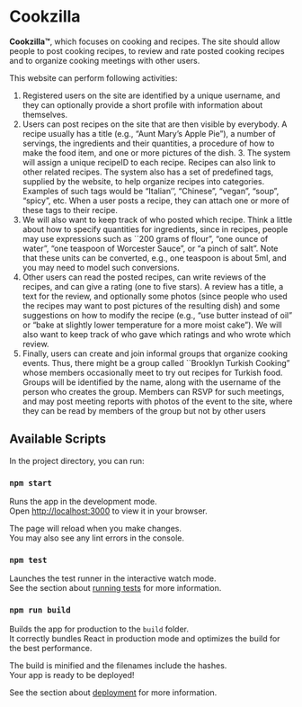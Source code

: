 # Cookzilla

**Cookzilla™**, which focuses on cooking and recipes. The site should allow people to post cooking recipes, to review 
and rate posted cooking recipes and to organize cooking meetings with other users.

This website can perform following activities: 
1. Registered users on the site are identified by a unique username, and they can optionally provide a short profile 
with information about themselves. 
2. Users can post recipes on the site that are then visible by everybody. A recipe usually has a title (e.g., “Aunt Mary’s Apple Pie”), 
a number of servings, the ingredients and their quantities, a procedure of how to make the food item, and one or more pictures of the dish. 3. The system will assign a unique recipeID to each recipe. Recipes can also link to other related recipes. The system also has a set
of predefined tags, supplied by the website, to help organize recipes into categories. Examples of such tags would be “Italian’’,
“Chinese”, “vegan”, “soup”, “spicy”, etc. When a user posts a recipe, they can attach one or more of these tags to their recipe. 
4. We will also want to keep track of who posted which recipe. Think a little about how to specify quantities for ingredients, since in recipes, people may use expressions such as ``200 grams of flour”, “one ounce of water”, “one teaspoon of Worcester Sauce”, or
“a pinch of salt”. Note that these units can be converted, e.g., one teaspoon is about 5ml, and you may need to model such conversions.
5. Other users can read the posted recipes, can write reviews of the recipes, and can give a rating (one to five stars). A review has a title, a text for the review, and optionally some photos (since people who used the recipes may want to post pictures of the resulting dish) and some suggestions on how to modify the recipe (e.g., “use butter instead of oil” or “bake at slightly lower temperature for a more moist cake”). We will also want to keep track of who gave which ratings and who wrote which review.
6. Finally, users can create and join informal groups that organize cooking events. Thus, there might be a group called ``Brooklyn Turkish Cooking” whose members occasionally meet to try out recipes for Turkish food. Groups will be identified by the name, along with the username of the person who creates the group. Members can RSVP for such meetings, and may post meeting reports with photos of the event to the site, where they can be read by members of the group but not by other users


## Available Scripts

In the project directory, you can run:

### `npm start`

Runs the app in the development mode.\
Open [http://localhost:3000](http://localhost:3000) to view it in your browser.

The page will reload when you make changes.\
You may also see any lint errors in the console.

### `npm test`

Launches the test runner in the interactive watch mode.\
See the section about [running tests](https://facebook.github.io/create-react-app/docs/running-tests) for more information.

### `npm run build`

Builds the app for production to the `build` folder.\
It correctly bundles React in production mode and optimizes the build for the best performance.

The build is minified and the filenames include the hashes.\
Your app is ready to be deployed!

See the section about [deployment](https://facebook.github.io/create-react-app/docs/deployment) for more information.


